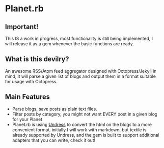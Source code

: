 # Planet.rb

## Important!

This IS a work in progress, most functionality is still being implemented, I will release it as a gem whenever the basic functions are ready.

## What is this devilry?

An awesome RSS/Atom feed aggregator designed with Octopress/Jekyll in mind, it will parse a given
list of blogs and output them in a format suitable for usage with Octopress.

## Main Features

* Parse blogs, save posts as plain text files.
* Filter posts by category, you might not want EVERY post in a given blog for your Planet
* Planet.rb is using [Undress](http://github.com/foca/undress) to convert the html on the blogs to a more convenient format, initially I will work with markdown, but textile is already supported by Undress, and the gem is built to support additional adapters that you can write, check it out!
